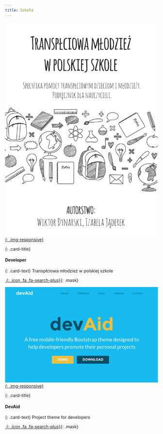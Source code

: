 ```yaml
---
title: Szkoła
---
```


<div class="row">
 <div class="col-sm-6 col-xs-12">
  <div class="card">

[![screenshot](assets/images/szkola/transplciowa_mlodziez.png){: .img-responsive}](https://tash-feneko.github.io/stronatestowa5000/assets/docs/szkola/transplciowa_mlodziez.pdf)

   <div class="card-block">

{: .card-title}
#### Developer

{: .card-text}
Transpłciowa młodzież w polskiej szkole

   </div>

[*&nbsp;*{: .icon .fa .fa-search-plus}](https://tash-feneko.github.io/stronatestowa5000/assets/docs/szkola/transplciowa_mlodziez.pdf){: .mask}

  </div>
 </div>
 <div class="col-sm-6 col-xs-12">
  <div class="card">

[![screenshot](assets/images/demo/theme-devaid.png){: .img-responsive}](http://themes.3rdwavemedia.com/website-templates/devaid-free-bootstrap-theme-developers/v)

   <div class="card-block">

{: .card-title}
#### DevAid

{: .card-text}
Project theme for developers

   </div>

[*&nbsp;*{: .icon .fa .fa-search-plus}](http://themes.3rdwavemedia.com/website-templates/devaid-free-bootstrap-theme-developers/){: .mask}

  </div>
 </div>
</div>
